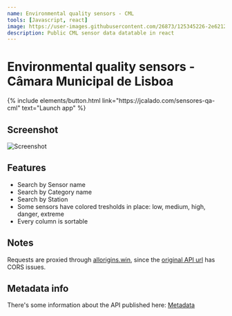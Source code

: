 ```yaml
---
name: Environmental quality sensors - CML
tools: [Javascript, react]
image: https://user-images.githubusercontent.com/26873/125345226-2e621200-e350-11eb-8010-dea55b723a5a.png
description: Public CML sensor data datatable in react
---
```


# Environmental quality sensors - Câmara Municipal de Lisboa

<p class="text-center">
{% include elements/button.html link="https://jcalado.com/sensores-qa-cml" text="Launch app" %}
</p>

## Screenshot
![Screenshot](https://user-images.githubusercontent.com/26873/125344050-b9420d00-e34e-11eb-9f8c-e449889aa01a.jpeg)

## Features
- Search by Sensor name
- Search by Category name
- Search by Station
- Some sensors have colored tresholds in place: low, medium, high, danger, extreme
- Every column is sortable 

## Notes

Requests are proxied through [allorigins.win](http://allorigins.win/), since the [original API url](http://opendata-cml.qart.pt:8080/lastmeasurements) has CORS issues.

## Metadata info
There's some information about the API published here: [Metadata](http://dados.cm-lisboa.pt/dataset/e7f31452-7d21-4b26-9eb5-1db62737a12d/resource/d8837f32-1f7e-4a61-bb8a-a2333f822edb/download/metadadosdadosabertos.pdf)
